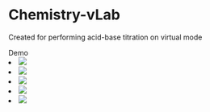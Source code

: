 <h1>Chemistry-vLab</h1>

<p>Created for performing acid-base titration on virtual mode</p

<h2>Demo</h2>

<ui>
  <li><img src = "https://github.com/Princen08/Chemistry-vLab/assets/92536834/8567ab74-bc2e-481f-b259-6e6b21d63216"</li>
   <li><img src = https://github.com/Princen08/Chemistry-vLab/assets/92536834/5d55aa17-5df8-41a4-a225-be63bae10a36"</li>
      <li><img src = "https://github.com/Princen08/Chemistry-vLab/assets/92536834/2e4259d3-7614-4ec1-a8bf-b0eea26b0edb"</li>
         <li><img src = "https://github.com/Princen08/Chemistry-vLab/assets/92536834/c5a3f2e8-f370-40a3-b0e7-28fe11eb09c1"</li>
            <li><img src = "https://github.com/Princen08/Chemistry-vLab/assets/92536834/6d306307-bdf9-4b8c-8bcf-ab46cc885bc2"</li>
<ui>
